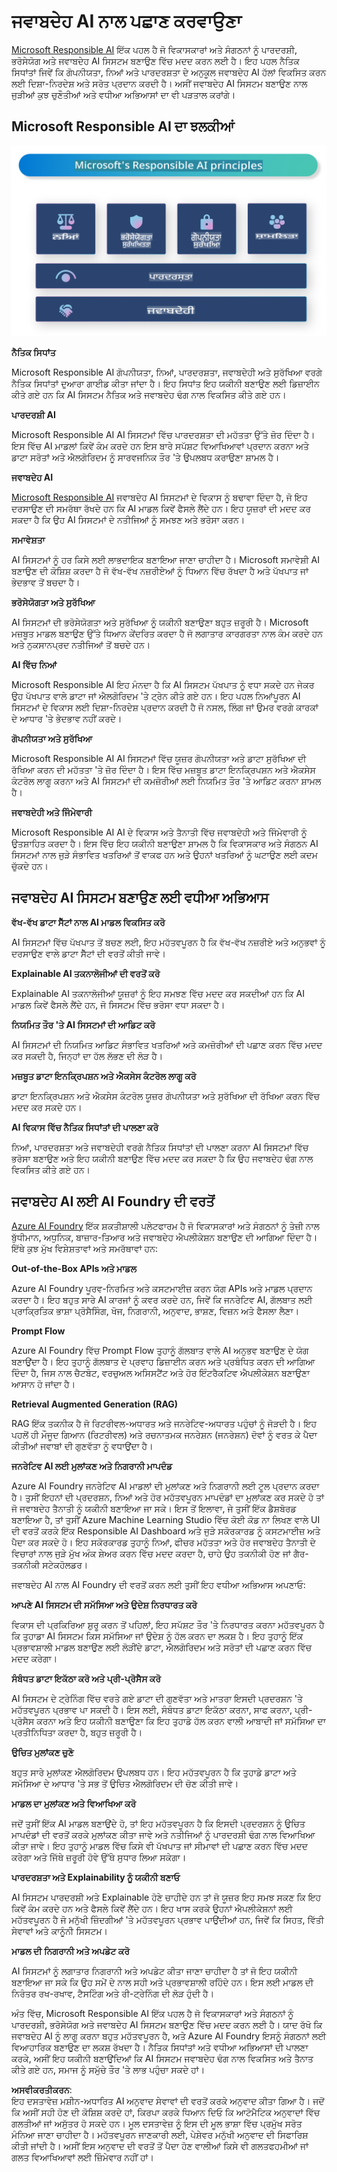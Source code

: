 # **ਜਵਾਬਦੇਹ AI ਨਾਲ ਪਛਾਣ ਕਰਵਾਉਣਾ**

[Microsoft Responsible AI](https://www.microsoft.com/ai/responsible-ai?WT.mc_id=aiml-138114-kinfeylo) ਇੱਕ ਪਹਲ ਹੈ ਜੋ ਵਿਕਾਸਕਾਰਾਂ ਅਤੇ ਸੰਗਠਨਾਂ ਨੂੰ ਪਾਰਦਰਸ਼ੀ, ਭਰੋਸੇਯੋਗ ਅਤੇ ਜਵਾਬਦੇਹ AI ਸਿਸਟਮ ਬਣਾਉਣ ਵਿੱਚ ਮਦਦ ਕਰਨ ਲਈ ਹੈ। ਇਹ ਪਹਲ ਨੈਤਿਕ ਸਿਧਾਂਤਾਂ ਜਿਵੇਂ ਕਿ ਗੋਪਨੀਯਤਾ, ਨਿਆਂ ਅਤੇ ਪਾਰਦਰਸ਼ਤਾ ਦੇ ਅਨੁਕੂਲ ਜਵਾਬਦੇਹ AI ਹੱਲਾਂ ਵਿਕਸਿਤ ਕਰਨ ਲਈ ਦਿਸ਼ਾ-ਨਿਰਦੇਸ਼ ਅਤੇ ਸਰੋਤ ਪ੍ਰਦਾਨ ਕਰਦੀ ਹੈ। ਅਸੀਂ ਜਵਾਬਦੇਹ AI ਸਿਸਟਮ ਬਣਾਉਣ ਨਾਲ ਜੁੜੀਆਂ ਕੁਝ ਚੁਣੌਤੀਆਂ ਅਤੇ ਵਧੀਆ ਅਭਿਆਸਾਂ ਦਾ ਵੀ ਪੜਤਾਲ ਕਰਾਂਗੇ।

## Microsoft Responsible AI ਦਾ ਝਲਕੀਆਂ

![RAIPrinciples](../../../../../translated_images/RAIPrinciples.e40f2a169a854832e885ce2659f3a913cfb393fa59b595ed57cfae9119694eb7.pa.png)

**ਨੈਤਿਕ ਸਿਧਾਂਤ**

Microsoft Responsible AI ਗੋਪਨੀਯਤਾ, ਨਿਆਂ, ਪਾਰਦਰਸ਼ਤਾ, ਜਵਾਬਦੇਹੀ ਅਤੇ ਸੁਰੱਖਿਆ ਵਰਗੇ ਨੈਤਿਕ ਸਿਧਾਂਤਾਂ ਦੁਆਰਾ ਗਾਈਡ ਕੀਤਾ ਜਾਂਦਾ ਹੈ। ਇਹ ਸਿਧਾਂਤ ਇਹ ਯਕੀਨੀ ਬਣਾਉਣ ਲਈ ਡਿਜ਼ਾਈਨ ਕੀਤੇ ਗਏ ਹਨ ਕਿ AI ਸਿਸਟਮ ਨੈਤਿਕ ਅਤੇ ਜਵਾਬਦੇਹ ਢੰਗ ਨਾਲ ਵਿਕਸਿਤ ਕੀਤੇ ਗਏ ਹਨ।

**ਪਾਰਦਰਸ਼ੀ AI**

Microsoft Responsible AI AI ਸਿਸਟਮਾਂ ਵਿੱਚ ਪਾਰਦਰਸ਼ਤਾ ਦੀ ਮਹੱਤਤਾ ਉੱਤੇ ਜ਼ੋਰ ਦਿੰਦਾ ਹੈ। ਇਸ ਵਿੱਚ AI ਮਾਡਲਾਂ ਕਿਵੇਂ ਕੰਮ ਕਰਦੇ ਹਨ ਇਸ ਬਾਰੇ ਸਪੱਸ਼ਟ ਵਿਆਖਿਆਵਾਂ ਪ੍ਰਦਾਨ ਕਰਨਾ ਅਤੇ ਡਾਟਾ ਸਰੋਤਾਂ ਅਤੇ ਐਲਗੋਰਿਦਮ ਨੂੰ ਸਾਰਵਜਨਿਕ ਤੌਰ 'ਤੇ ਉਪਲਬਧ ਕਰਾਉਣਾ ਸ਼ਾਮਲ ਹੈ।

**ਜਵਾਬਦੇਹ AI**

[Microsoft Responsible AI](https://www.microsoft.com/ai/responsible-ai?WT.mc_id=aiml-138114-kinfeylo) ਜਵਾਬਦੇਹ AI ਸਿਸਟਮਾਂ ਦੇ ਵਿਕਾਸ ਨੂੰ ਬਢਾਵਾ ਦਿੰਦਾ ਹੈ, ਜੋ ਇਹ ਦਰਸਾਉਣ ਦੀ ਸਮਰੱਥਾ ਰੱਖਦੇ ਹਨ ਕਿ AI ਮਾਡਲ ਕਿਵੇਂ ਫੈਸਲੇ ਲੈਂਦੇ ਹਨ। ਇਹ ਯੂਜ਼ਰਾਂ ਦੀ ਮਦਦ ਕਰ ਸਕਦਾ ਹੈ ਕਿ ਉਹ AI ਸਿਸਟਮਾਂ ਦੇ ਨਤੀਜਿਆਂ ਨੂੰ ਸਮਝਣ ਅਤੇ ਭਰੋਸਾ ਕਰਨ।

**ਸਮਾਵੇਸ਼ਤਾ**

AI ਸਿਸਟਮਾਂ ਨੂੰ ਹਰ ਕਿਸੇ ਲਈ ਲਾਭਦਾਇਕ ਬਣਾਇਆ ਜਾਣਾ ਚਾਹੀਦਾ ਹੈ। Microsoft ਸਮਾਵੇਸ਼ੀ AI ਬਣਾਉਣ ਦੀ ਕੋਸ਼ਿਸ਼ ਕਰਦਾ ਹੈ ਜੋ ਵੱਖ-ਵੱਖ ਨਜ਼ਰੀਏਆਂ ਨੂੰ ਧਿਆਨ ਵਿੱਚ ਰੱਖਦਾ ਹੈ ਅਤੇ ਪੱਖਪਾਤ ਜਾਂ ਭੇਦਭਾਵ ਤੋਂ ਬਚਦਾ ਹੈ।

**ਭਰੋਸੇਯੋਗਤਾ ਅਤੇ ਸੁਰੱਖਿਆ**

AI ਸਿਸਟਮਾਂ ਦੀ ਭਰੋਸੇਯੋਗਤਾ ਅਤੇ ਸੁਰੱਖਿਆ ਨੂੰ ਯਕੀਨੀ ਬਣਾਉਣਾ ਬਹੁਤ ਜ਼ਰੂਰੀ ਹੈ। Microsoft ਮਜ਼ਬੂਤ ਮਾਡਲ ਬਣਾਉਣ ਉੱਤੇ ਧਿਆਨ ਕੇਂਦਰਿਤ ਕਰਦਾ ਹੈ ਜੋ ਲਗਾਤਾਰ ਕਾਰਗਰਤਾ ਨਾਲ ਕੰਮ ਕਰਦੇ ਹਨ ਅਤੇ ਨੁਕਸਾਨਪ੍ਰਦ ਨਤੀਜਿਆਂ ਤੋਂ ਬਚਦੇ ਹਨ।

**AI ਵਿੱਚ ਨਿਆਂ**

Microsoft Responsible AI ਇਹ ਮੰਨਦਾ ਹੈ ਕਿ AI ਸਿਸਟਮ ਪੱਖਪਾਤ ਨੂੰ ਵਧਾ ਸਕਦੇ ਹਨ ਜੇਕਰ ਉਹ ਪੱਖਪਾਤ ਵਾਲੇ ਡਾਟਾ ਜਾਂ ਐਲਗੋਰਿਦਮ 'ਤੇ ਟ੍ਰੇਨ ਕੀਤੇ ਗਏ ਹਨ। ਇਹ ਪਹਲ ਨਿਆਂਪੂਰਨ AI ਸਿਸਟਮਾਂ ਦੇ ਵਿਕਾਸ ਲਈ ਦਿਸ਼ਾ-ਨਿਰਦੇਸ਼ ਪ੍ਰਦਾਨ ਕਰਦੀ ਹੈ ਜੋ ਨਸਲ, ਲਿੰਗ ਜਾਂ ਉਮਰ ਵਰਗੇ ਕਾਰਕਾਂ ਦੇ ਆਧਾਰ 'ਤੇ ਭੇਦਭਾਵ ਨਹੀਂ ਕਰਦੇ।

**ਗੋਪਨੀਯਤਾ ਅਤੇ ਸੁਰੱਖਿਆ**

Microsoft Responsible AI AI ਸਿਸਟਮਾਂ ਵਿੱਚ ਯੂਜ਼ਰ ਗੋਪਨੀਯਤਾ ਅਤੇ ਡਾਟਾ ਸੁਰੱਖਿਆ ਦੀ ਰੱਖਿਆ ਕਰਨ ਦੀ ਮਹੱਤਤਾ 'ਤੇ ਜ਼ੋਰ ਦਿੰਦਾ ਹੈ। ਇਸ ਵਿੱਚ ਮਜ਼ਬੂਤ ਡਾਟਾ ਇਨਕ੍ਰਿਪਸ਼ਨ ਅਤੇ ਐਕਸੇਸ ਕੰਟਰੋਲ ਲਾਗੂ ਕਰਨਾ ਅਤੇ AI ਸਿਸਟਮਾਂ ਦੀ ਕਮਜ਼ੋਰੀਆਂ ਲਈ ਨਿਯਮਿਤ ਤੌਰ 'ਤੇ ਆਡਿਟ ਕਰਨਾ ਸ਼ਾਮਲ ਹੈ।

**ਜਵਾਬਦੇਹੀ ਅਤੇ ਜਿੰਮੇਵਾਰੀ**

Microsoft Responsible AI AI ਦੇ ਵਿਕਾਸ ਅਤੇ ਤੈਨਾਤੀ ਵਿੱਚ ਜਵਾਬਦੇਹੀ ਅਤੇ ਜਿੰਮੇਵਾਰੀ ਨੂੰ ਉਤਸ਼ਾਹਿਤ ਕਰਦਾ ਹੈ। ਇਸ ਵਿੱਚ ਇਹ ਯਕੀਨੀ ਬਣਾਉਣਾ ਸ਼ਾਮਲ ਹੈ ਕਿ ਵਿਕਾਸਕਾਰ ਅਤੇ ਸੰਗਠਨ AI ਸਿਸਟਮਾਂ ਨਾਲ ਜੁੜੇ ਸੰਭਾਵਿਤ ਖਤਰਿਆਂ ਤੋਂ ਵਾਕਫ ਹਨ ਅਤੇ ਉਹਨਾਂ ਖਤਰਿਆਂ ਨੂੰ ਘਟਾਉਣ ਲਈ ਕਦਮ ਚੁੱਕਦੇ ਹਨ।

## ਜਵਾਬਦੇਹ AI ਸਿਸਟਮ ਬਣਾਉਣ ਲਈ ਵਧੀਆ ਅਭਿਆਸ

**ਵੱਖ-ਵੱਖ ਡਾਟਾ ਸੈੱਟਾਂ ਨਾਲ AI ਮਾਡਲ ਵਿਕਸਿਤ ਕਰੋ**

AI ਸਿਸਟਮਾਂ ਵਿੱਚ ਪੱਖਪਾਤ ਤੋਂ ਬਚਣ ਲਈ, ਇਹ ਮਹੱਤਵਪੂਰਨ ਹੈ ਕਿ ਵੱਖ-ਵੱਖ ਨਜ਼ਰੀਏ ਅਤੇ ਅਨੁਭਵਾਂ ਨੂੰ ਦਰਸਾਉਣ ਵਾਲੇ ਡਾਟਾ ਸੈੱਟਾਂ ਦੀ ਵਰਤੋਂ ਕੀਤੀ ਜਾਵੇ।

**Explainable AI ਤਕਨਾਲੋਜੀਆਂ ਦੀ ਵਰਤੋਂ ਕਰੋ**

Explainable AI ਤਕਨਾਲੋਜੀਆਂ ਯੂਜ਼ਰਾਂ ਨੂੰ ਇਹ ਸਮਝਣ ਵਿੱਚ ਮਦਦ ਕਰ ਸਕਦੀਆਂ ਹਨ ਕਿ AI ਮਾਡਲ ਕਿਵੇਂ ਫੈਸਲੇ ਲੈਂਦੇ ਹਨ, ਜੋ ਸਿਸਟਮ ਵਿੱਚ ਭਰੋਸਾ ਵਧਾ ਸਕਦਾ ਹੈ।

**ਨਿਯਮਿਤ ਤੌਰ 'ਤੇ AI ਸਿਸਟਮਾਂ ਦੀ ਆਡਿਟ ਕਰੋ**

AI ਸਿਸਟਮਾਂ ਦੀ ਨਿਯਮਿਤ ਆਡਿਟ ਸੰਭਾਵਿਤ ਖਤਰਿਆਂ ਅਤੇ ਕਮਜ਼ੋਰੀਆਂ ਦੀ ਪਛਾਣ ਕਰਨ ਵਿੱਚ ਮਦਦ ਕਰ ਸਕਦੀ ਹੈ, ਜਿਨ੍ਹਾਂ ਦਾ ਹੱਲ ਲੱਭਣ ਦੀ ਲੋੜ ਹੈ।

**ਮਜ਼ਬੂਤ ਡਾਟਾ ਇਨਕ੍ਰਿਪਸ਼ਨ ਅਤੇ ਐਕਸੇਸ ਕੰਟਰੋਲ ਲਾਗੂ ਕਰੋ**

ਡਾਟਾ ਇਨਕ੍ਰਿਪਸ਼ਨ ਅਤੇ ਐਕਸੇਸ ਕੰਟਰੋਲ ਯੂਜ਼ਰ ਗੋਪਨੀਯਤਾ ਅਤੇ ਸੁਰੱਖਿਆ ਦੀ ਰੱਖਿਆ ਕਰਨ ਵਿੱਚ ਮਦਦ ਕਰ ਸਕਦੇ ਹਨ।

**AI ਵਿਕਾਸ ਵਿੱਚ ਨੈਤਿਕ ਸਿਧਾਂਤਾਂ ਦੀ ਪਾਲਣਾ ਕਰੋ**

ਨਿਆਂ, ਪਾਰਦਰਸ਼ਤਾ ਅਤੇ ਜਵਾਬਦੇਹੀ ਵਰਗੇ ਨੈਤਿਕ ਸਿਧਾਂਤਾਂ ਦੀ ਪਾਲਣਾ ਕਰਨਾ AI ਸਿਸਟਮਾਂ ਵਿੱਚ ਭਰੋਸਾ ਬਣਾਉਣ ਅਤੇ ਇਹ ਯਕੀਨੀ ਬਣਾਉਣ ਵਿੱਚ ਮਦਦ ਕਰ ਸਕਦਾ ਹੈ ਕਿ ਉਹ ਜਵਾਬਦੇਹ ਢੰਗ ਨਾਲ ਵਿਕਸਿਤ ਕੀਤੇ ਗਏ ਹਨ।

## ਜਵਾਬਦੇਹ AI ਲਈ AI Foundry ਦੀ ਵਰਤੋਂ

[Azure AI Foundry](https://ai.azure.com?WT.mc_id=aiml-138114-kinfeylo) ਇੱਕ ਸ਼ਕਤੀਸ਼ਾਲੀ ਪਲੇਟਫਾਰਮ ਹੈ ਜੋ ਵਿਕਾਸਕਾਰਾਂ ਅਤੇ ਸੰਗਠਨਾਂ ਨੂੰ ਤੇਜ਼ੀ ਨਾਲ ਬੁੱਧੀਮਾਨ, ਅਧੁਨਿਕ, ਬਾਜ਼ਾਰ-ਤਿਆਰ ਅਤੇ ਜਵਾਬਦੇਹ ਐਪਲੀਕੇਸ਼ਨ ਬਣਾਉਣ ਦੀ ਆਗਿਆ ਦਿੰਦਾ ਹੈ। ਇੱਥੇ ਕੁਝ ਮੁੱਖ ਵਿਸ਼ੇਸ਼ਤਾਵਾਂ ਅਤੇ ਸਮਰੱਥਾਵਾਂ ਹਨ:

**Out-of-the-Box APIs ਅਤੇ ਮਾਡਲ**

Azure AI Foundry ਪੂਰਵ-ਨਿਰਮਿਤ ਅਤੇ ਕਸਟਮਾਈਜ਼ ਕਰਨ ਯੋਗ APIs ਅਤੇ ਮਾਡਲ ਪ੍ਰਦਾਨ ਕਰਦਾ ਹੈ। ਇਹ ਬਹੁਤ ਸਾਰੇ AI ਕਾਰਜਾਂ ਨੂੰ ਕਵਰ ਕਰਦੇ ਹਨ, ਜਿਵੇਂ ਕਿ ਜਨਰੇਟਿਵ AI, ਗੱਲਬਾਤ ਲਈ ਪ੍ਰਾਕ੍ਰਿਤਿਕ ਭਾਸ਼ਾ ਪ੍ਰੋਸੈਸਿੰਗ, ਖੋਜ, ਨਿਗਰਾਨੀ, ਅਨੁਵਾਦ, ਭਾਸ਼ਣ, ਵਿਜ਼ਨ ਅਤੇ ਫੈਸਲਾ ਲੈਣਾ।

**Prompt Flow**

Azure AI Foundry ਵਿੱਚ Prompt Flow ਤੁਹਾਨੂੰ ਗੱਲਬਾਤ ਵਾਲੇ AI ਅਨੁਭਵ ਬਣਾਉਣ ਦੇ ਯੋਗ ਬਣਾਉਂਦਾ ਹੈ। ਇਹ ਤੁਹਾਨੂੰ ਗੱਲਬਾਤ ਦੇ ਪ੍ਰਵਾਹ ਡਿਜ਼ਾਈਨ ਕਰਨ ਅਤੇ ਪ੍ਰਬੰਧਿਤ ਕਰਨ ਦੀ ਆਗਿਆ ਦਿੰਦਾ ਹੈ, ਜਿਸ ਨਾਲ ਚੈਟਬੋਟ, ਵਰਚੁਅਲ ਅਸਿਸਟੈਂਟ ਅਤੇ ਹੋਰ ਇੰਟਰੈਕਟਿਵ ਐਪਲੀਕੇਸ਼ਨ ਬਣਾਉਣਾ ਆਸਾਨ ਹੋ ਜਾਂਦਾ ਹੈ।

**Retrieval Augmented Generation (RAG)**

RAG ਇੱਕ ਤਕਨੀਕ ਹੈ ਜੋ ਰਿਟਰੀਵਲ-ਅਧਾਰਤ ਅਤੇ ਜਨਰੇਟਿਵ-ਅਧਾਰਤ ਪਹੁੰਚਾਂ ਨੂੰ ਜੋੜਦੀ ਹੈ। ਇਹ ਪਹਲੋਂ ਹੀ ਮੌਜੂਦ ਗਿਆਨ (ਰਿਟਰੀਵਲ) ਅਤੇ ਰਚਨਾਤਮਕ ਜਨਰੇਸ਼ਨ (ਜਨਰੇਸ਼ਨ) ਦੋਵਾਂ ਨੂੰ ਵਰਤ ਕੇ ਪੈਦਾ ਕੀਤੀਆਂ ਜਵਾਬਾਂ ਦੀ ਗੁਣਵੱਤਾ ਨੂੰ ਵਧਾਉਂਦਾ ਹੈ।

**ਜਨਰੇਟਿਵ AI ਲਈ ਮੁਲਾਂਕਣ ਅਤੇ ਨਿਗਰਾਨੀ ਮਾਪਦੰਡ**

Azure AI Foundry ਜਨਰੇਟਿਵ AI ਮਾਡਲਾਂ ਦੀ ਮੁਲਾਂਕਣ ਅਤੇ ਨਿਗਰਾਨੀ ਲਈ ਟੂਲ ਪ੍ਰਦਾਨ ਕਰਦਾ ਹੈ। ਤੁਸੀਂ ਇਹਨਾਂ ਦੀ ਪ੍ਰਦਰਸ਼ਨ, ਨਿਆਂ ਅਤੇ ਹੋਰ ਮਹੱਤਵਪੂਰਨ ਮਾਪਦੰਡਾਂ ਦਾ ਮੁਲਾਂਕਣ ਕਰ ਸਕਦੇ ਹੋ ਤਾਂ ਜੋ ਜਵਾਬਦੇਹ ਤੈਨਾਤੀ ਨੂੰ ਯਕੀਨੀ ਬਣਾਇਆ ਜਾ ਸਕੇ। ਇਸ ਤੋਂ ਇਲਾਵਾ, ਜੇ ਤੁਸੀਂ ਇੱਕ ਡੈਸ਼ਬੋਰਡ ਬਣਾਇਆ ਹੈ, ਤਾਂ ਤੁਸੀਂ Azure Machine Learning Studio ਵਿੱਚ ਕੋਈ ਕੋਡ ਨਾ ਲਿਖਣ ਵਾਲੇ UI ਦੀ ਵਰਤੋਂ ਕਰਕੇ ਇੱਕ Responsible AI Dashboard ਅਤੇ ਜੁੜੇ ਸਕੋਰਕਾਰਡ ਨੂੰ ਕਸਟਮਾਈਜ਼ ਅਤੇ ਪੈਦਾ ਕਰ ਸਕਦੇ ਹੋ। ਇਹ ਸਕੋਰਕਾਰਡ ਤੁਹਾਨੂੰ ਨਿਆਂ, ਫੀਚਰ ਮਹੱਤਤਾ ਅਤੇ ਹੋਰ ਜਵਾਬਦੇਹ ਤੈਨਾਤੀ ਦੇ ਵਿਚਾਰਾਂ ਨਾਲ ਜੁੜੇ ਮੁੱਖ ਅੰਕ ਸ਼ੇਅਰ ਕਰਨ ਵਿੱਚ ਮਦਦ ਕਰਦਾ ਹੈ, ਚਾਹੇ ਉਹ ਤਕਨੀਕੀ ਹੋਣ ਜਾਂ ਗੈਰ-ਤਕਨੀਕੀ ਸਟੇਕਹੋਲਡਰ।

ਜਵਾਬਦੇਹ AI ਨਾਲ AI Foundry ਦੀ ਵਰਤੋਂ ਕਰਨ ਲਈ ਤੁਸੀਂ ਇਹ ਵਧੀਆ ਅਭਿਆਸ ਅਪਣਾਓ:

**ਆਪਣੇ AI ਸਿਸਟਮ ਦੀ ਸਮੱਸਿਆ ਅਤੇ ਉਦੇਸ਼ ਨਿਰਧਾਰਤ ਕਰੋ**

ਵਿਕਾਸ ਦੀ ਪ੍ਰਕਿਰਿਆ ਸ਼ੁਰੂ ਕਰਨ ਤੋਂ ਪਹਿਲਾਂ, ਇਹ ਸਪੱਸ਼ਟ ਤੌਰ 'ਤੇ ਨਿਰਧਾਰਤ ਕਰਨਾ ਮਹੱਤਵਪੂਰਨ ਹੈ ਕਿ ਤੁਹਾਡਾ AI ਸਿਸਟਮ ਕਿਸ ਸਮੱਸਿਆ ਜਾਂ ਉਦੇਸ਼ ਨੂੰ ਹੱਲ ਕਰਨ ਦਾ ਲਕਸ਼ ਹੈ। ਇਹ ਤੁਹਾਨੂੰ ਇੱਕ ਪ੍ਰਭਾਵਸ਼ਾਲੀ ਮਾਡਲ ਬਣਾਉਣ ਲਈ ਲੋੜੀਂਦੇ ਡਾਟਾ, ਐਲਗੋਰਿਦਮ ਅਤੇ ਸਰੋਤਾਂ ਦੀ ਪਛਾਣ ਕਰਨ ਵਿੱਚ ਮਦਦ ਕਰੇਗਾ।

**ਸੰਬੰਧਤ ਡਾਟਾ ਇਕੱਠਾ ਕਰੋ ਅਤੇ ਪ੍ਰੀ-ਪ੍ਰੋਸੈਸ ਕਰੋ**

AI ਸਿਸਟਮ ਦੇ ਟ੍ਰੇਨਿੰਗ ਵਿੱਚ ਵਰਤੇ ਗਏ ਡਾਟਾ ਦੀ ਗੁਣਵੱਤਾ ਅਤੇ ਮਾਤਰਾ ਇਸਦੀ ਪ੍ਰਦਰਸ਼ਨ 'ਤੇ ਮਹੱਤਵਪੂਰਨ ਪ੍ਰਭਾਵ ਪਾ ਸਕਦੀ ਹੈ। ਇਸ ਲਈ, ਸੰਬੰਧਤ ਡਾਟਾ ਇਕੱਠਾ ਕਰਨਾ, ਸਾਫ ਕਰਨਾ, ਪ੍ਰੀ-ਪ੍ਰੋਸੈਸ ਕਰਨਾ ਅਤੇ ਇਹ ਯਕੀਨੀ ਬਣਾਉਣਾ ਕਿ ਇਹ ਤੁਹਾਡੇ ਹੱਲ ਕਰਨ ਵਾਲੀ ਆਬਾਦੀ ਜਾਂ ਸਮੱਸਿਆ ਦਾ ਪ੍ਰਤੀਨਿਧਿਤਾ ਕਰਦਾ ਹੈ, ਬਹੁਤ ਜ਼ਰੂਰੀ ਹੈ।

**ਉਚਿਤ ਮੁਲਾਂਕਣ ਚੁਣੋ**

ਬਹੁਤ ਸਾਰੇ ਮੁਲਾਂਕਣ ਐਲਗੋਰਿਦਮ ਉਪਲਬਧ ਹਨ। ਇਹ ਮਹੱਤਵਪੂਰਨ ਹੈ ਕਿ ਤੁਹਾਡੇ ਡਾਟਾ ਅਤੇ ਸਮੱਸਿਆ ਦੇ ਆਧਾਰ 'ਤੇ ਸਭ ਤੋਂ ਉਚਿਤ ਐਲਗੋਰਿਦਮ ਦੀ ਚੋਣ ਕੀਤੀ ਜਾਵੇ।

**ਮਾਡਲ ਦਾ ਮੁਲਾਂਕਣ ਅਤੇ ਵਿਆਖਿਆ ਕਰੋ**

ਜਦੋਂ ਤੁਸੀਂ ਇੱਕ AI ਮਾਡਲ ਬਣਾਉਂਦੇ ਹੋ, ਤਾਂ ਇਹ ਮਹੱਤਵਪੂਰਨ ਹੈ ਕਿ ਇਸਦੀ ਪ੍ਰਦਰਸ਼ਨ ਨੂੰ ਉਚਿਤ ਮਾਪਦੰਡਾਂ ਦੀ ਵਰਤੋਂ ਕਰਕੇ ਮੁਲਾਂਕਣ ਕੀਤਾ ਜਾਵੇ ਅਤੇ ਨਤੀਜਿਆਂ ਨੂੰ ਪਾਰਦਰਸ਼ੀ ਢੰਗ ਨਾਲ ਵਿਆਖਿਆ ਕੀਤਾ ਜਾਵੇ। ਇਹ ਤੁਹਾਨੂੰ ਮਾਡਲ ਵਿੱਚ ਕਿਸੇ ਵੀ ਪੱਖਪਾਤ ਜਾਂ ਸੀਮਾਵਾਂ ਦੀ ਪਛਾਣ ਕਰਨ ਵਿੱਚ ਮਦਦ ਕਰੇਗਾ ਅਤੇ ਜਿੱਥੇ ਜ਼ਰੂਰੀ ਹੋਵੇ ਉੱਥੇ ਸੁਧਾਰ ਲਿਆ ਸਕੇਗਾ।

**ਪਾਰਦਰਸ਼ਤਾ ਅਤੇ Explainability ਨੂੰ ਯਕੀਨੀ ਬਣਾਓ**

AI ਸਿਸਟਮ ਪਾਰਦਰਸ਼ੀ ਅਤੇ Explainable ਹੋਣੇ ਚਾਹੀਦੇ ਹਨ ਤਾਂ ਜੋ ਯੂਜ਼ਰ ਇਹ ਸਮਝ ਸਕਣ ਕਿ ਇਹ ਕਿਵੇਂ ਕੰਮ ਕਰਦੇ ਹਨ ਅਤੇ ਫੈਸਲੇ ਕਿਵੇਂ ਲੈਂਦੇ ਹਨ। ਇਹ ਖਾਸ ਕਰਕੇ ਉਹਨਾਂ ਐਪਲੀਕੇਸ਼ਨਾਂ ਲਈ ਮਹੱਤਵਪੂਰਨ ਹੈ ਜੋ ਮਨੁੱਖੀ ਜ਼ਿੰਦਗੀਆਂ 'ਤੇ ਮਹੱਤਵਪੂਰਨ ਪ੍ਰਭਾਵ ਪਾਉਂਦੀਆਂ ਹਨ, ਜਿਵੇਂ ਕਿ ਸਿਹਤ, ਵਿੱਤੀ ਸੇਵਾਵਾਂ ਅਤੇ ਕਾਨੂੰਨੀ ਸਿਸਟਮ।

**ਮਾਡਲ ਦੀ ਨਿਗਰਾਨੀ ਅਤੇ ਅਪਡੇਟ ਕਰੋ**

AI ਸਿਸਟਮਾਂ ਨੂੰ ਲਗਾਤਾਰ ਨਿਗਰਾਨੀ ਅਤੇ ਅਪਡੇਟ ਕੀਤਾ ਜਾਣਾ ਚਾਹੀਦਾ ਹੈ ਤਾਂ ਜੋ ਇਹ ਯਕੀਨੀ ਬਣਾਇਆ ਜਾ ਸਕੇ ਕਿ ਉਹ ਸਮੇਂ ਦੇ ਨਾਲ ਸਹੀ ਅਤੇ ਪ੍ਰਭਾਵਸ਼ਾਲੀ ਰਹਿੰਦੇ ਹਨ। ਇਸ ਲਈ ਮਾਡਲ ਦੀ ਨਿਰੰਤਰ ਰਖ-ਰਖਾਵ, ਟੈਸਟਿੰਗ ਅਤੇ ਰੀ-ਟ੍ਰੇਨਿੰਗ ਦੀ ਲੋੜ ਹੁੰਦੀ ਹੈ।

ਅੰਤ ਵਿੱਚ, Microsoft Responsible AI ਇੱਕ ਪਹਲ ਹੈ ਜੋ ਵਿਕਾਸਕਾਰਾਂ ਅਤੇ ਸੰਗਠਨਾਂ ਨੂੰ ਪਾਰਦਰਸ਼ੀ, ਭਰੋਸੇਯੋਗ ਅਤੇ ਜਵਾਬਦੇਹ AI ਸਿਸਟਮ ਬਣਾਉਣ ਵਿੱਚ ਮਦਦ ਕਰਨ ਲਈ ਹੈ। ਯਾਦ ਰੱਖੋ ਕਿ ਜਵਾਬਦੇਹ AI ਨੂੰ ਲਾਗੂ ਕਰਨਾ ਬਹੁਤ ਮਹੱਤਵਪੂਰਨ ਹੈ, ਅਤੇ Azure AI Foundry ਇਸਨੂੰ ਸੰਗਠਨਾਂ ਲਈ ਵਿਆਹਾਰਿਕ ਬਣਾਉਣ ਦਾ ਲਕਸ਼ ਰੱਖਦਾ ਹੈ। ਨੈਤਿਕ ਸਿਧਾਂਤਾਂ ਅਤੇ ਵਧੀਆ ਅਭਿਆਸਾਂ ਦੀ ਪਾਲਣਾ ਕਰਕੇ, ਅਸੀਂ ਇਹ ਯਕੀਨੀ ਬਣਾਉਂਦਿਆਂ ਕਿ AI ਸਿਸਟਮ ਜਵਾਬਦੇਹ ਢੰਗ ਨਾਲ ਵਿਕਸਿਤ ਅਤੇ ਤੈਨਾਤ ਕੀਤੇ ਗਏ ਹਨ, ਸਮਾਜ ਨੂੰ ਸਮੁੱਚੇ ਤੌਰ 'ਤੇ ਲਾਭ ਪਹੁੰਚਾ ਸਕਦੇ ਹਾਂ।

**ਅਸਵੀਕਰਤੀਕਰਨ**:  
ਇਹ ਦਸਤਾਵੇਜ਼ ਮਸ਼ੀਨ-ਅਧਾਰਿਤ AI ਅਨੁਵਾਦ ਸੇਵਾਵਾਂ ਦੀ ਵਰਤੋਂ ਕਰਕੇ ਅਨੁਵਾਦ ਕੀਤਾ ਗਿਆ ਹੈ। ਜਦੋਂ ਕਿ ਅਸੀਂ ਸਹੀ ਹੋਣ ਦੀ ਕੋਸ਼ਿਸ਼ ਕਰਦੇ ਹਾਂ, ਕਿਰਪਾ ਕਰਕੇ ਧਿਆਨ ਦਿਓ ਕਿ ਆਟੋਮੈਟਿਕ ਅਨੁਵਾਦਾਂ ਵਿੱਚ ਗਲਤੀਆਂ ਜਾਂ ਅਸੁੱਤਰ ਹੋ ਸਕਦੇ ਹਨ। ਮੂਲ ਦਸਤਾਵੇਜ਼ ਨੂੰ ਇਸ ਦੀ ਮੂਲ ਭਾਸ਼ਾ ਵਿੱਚ ਪ੍ਰਮੁੱਖ ਸਰੋਤ ਮੰਨਿਆ ਜਾਣਾ ਚਾਹੀਦਾ ਹੈ। ਮਹੱਤਵਪੂਰਨ ਜਾਣਕਾਰੀ ਲਈ, ਪੇਸ਼ੇਵਰ ਮਨੁੱਖੀ ਅਨੁਵਾਦ ਦੀ ਸਿਫਾਰਿਸ਼ ਕੀਤੀ ਜਾਂਦੀ ਹੈ। ਅਸੀਂ ਇਸ ਅਨੁਵਾਦ ਦੀ ਵਰਤੋਂ ਤੋਂ ਪੈਦਾ ਹੋਣ ਵਾਲੀਆਂ ਕਿਸੇ ਵੀ ਗਲਤਫਹਮੀਆਂ ਜਾਂ ਗਲਤ ਵਿਆਖਿਆਵਾਂ ਲਈ ਜ਼ਿੰਮੇਵਾਰ ਨਹੀਂ ਹਾਂ।